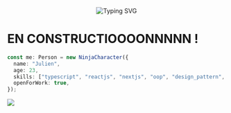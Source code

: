 <div align="center">
  <img src="https://readme-typing-svg.herokuapp.com?font=Fira+Code&pause=1000&color=BD93F9&width=435&lines=Welcome+to+my+Github!+💜;" alt="Typing SVG" />
</div>

# EN CONSTRUCTIOOOONNNNN !

```ts
const me: Person = new NinjaCharacter({
  name: "Julien",
  age: 23,
  skills: ["typescript", "reactjs", "nextjs", "oop", "design_pattern", "nodejs"],
  openForWork: true,
});
```
<img src="https://cdn-images.dzcdn.net/images/cover/a88dd75cd6081c23a236f81fba64ad6a/0x1900-000000-80-0-0.jpg"></img>
